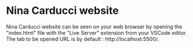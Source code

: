 # Nina Carducci website

Nina Carducci website can be seen on your web browser by opening the "index.html" file with the "Live Server" extension from your VSCode editor. The tab to be opened URL is by default : http://localhost:5500/.
